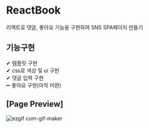 # ReactBook
리액트로 댓글, 좋아요 기능을 구현하여 SNS SPA페이지 만들기  
  
  
## 기능구현
✔ 템플릿 구현  
✔ css로 색상 및 ui 구현  
✔ 댓글 입력 구현  
➖ 좋아요 구현(아직 미완)  
  
    
    
## [Page Preview]
![ezgif com-gif-maker](https://user-images.githubusercontent.com/62490238/105670394-57b6ef00-5f24-11eb-8b58-0ee802247c8c.gif)
